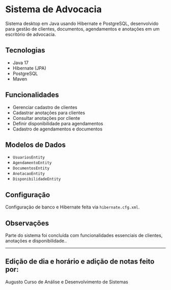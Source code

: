 # Sistema de Advocacia

Sistema desktop em Java usando Hibernate e PostgreSQL, desenvolvido para gestão de clientes, documentos, agendamentos e anotações em um escritório de advocacia.

## Tecnologias
- Java 17
- Hibernate (JPA)
- PostgreSQL
- Maven

## Funcionalidades
- Gerenciar cadastro de clientes
- Cadastrar anotações para clientes
- Consultar anotações por cliente
- Definir disponibilidade para agendamentos
- Cadastro de agendamentos e documentos


## Modelos de Dados
- `UsuariosEntity`
- `AgendamentoEntity`
- `DocumentosEntity`
- `AnotacaoEntity`
- `DisponibilidadeEntity`

## Configuração
Configuração de banco e Hibernate feita via `hibernate.cfg.xml`.

## Observações
Parte do sistema foi concluída com funcionalidades essenciais de clientes, anotações e disponibilidade..

---

## Edição de dia e horário e adição de notas feito por:
Augusto
Curso de Análise e Desenvolvimento de Sistemas


